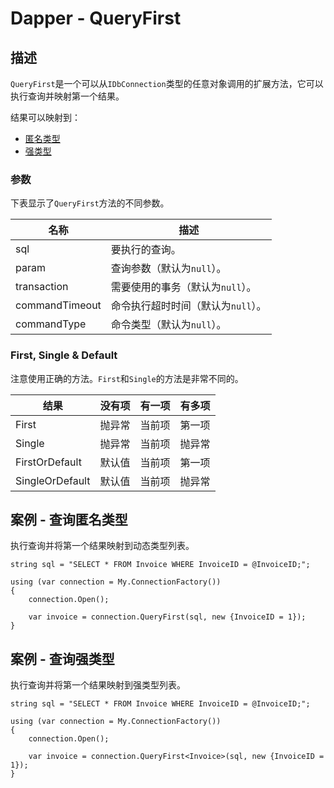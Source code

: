 # Dapper - QueryFirst

## 描述
`QueryFirst`是一个可以从`IDbConnection`类型的任意对象调用的扩展方法，它可以执行查询并映射第一个结果。

结果可以映射到：

* [匿名类型](#anonymous)
* [强类型](#strongly-typed)

### 参数
下表显示了`QueryFirst`方法的不同参数。

名称 | 描述
---|---
sql | 要执行的查询。
param | 查询参数（默认为`null`）。
transaction | 需要使用的事务（默认为`null`）。
commandTimeout | 命令执行超时时间（默认为`null`）。
commandType | 命令类型（默认为`null`）。

### First, Single & Default
注意使用正确的方法。`First`和`Single`的方法是非常不同的。

结果 | 没有项 | 有一项 | 有多项
---|---|---|---
First           | 抛异常     | 当前项 | 第一项
Single          | 抛异常     | 当前项 | 抛异常
FirstOrDefault  | 默认值     | 当前项 | 第一项
SingleOrDefault | 默认值     | 当前项 | 抛异常


<h2 id="anonymous">案例 - 查询匿名类型</h2>

执行查询并将第一个结果映射到动态类型列表。
```
string sql = "SELECT * FROM Invoice WHERE InvoiceID = @InvoiceID;";

using (var connection = My.ConnectionFactory())
{
    connection.Open();

    var invoice = connection.QueryFirst(sql, new {InvoiceID = 1});
}
```

<h2 id="strongly-typed">案例 - 查询强类型</h2>

执行查询并将第一个结果映射到强类型列表。
```
string sql = "SELECT * FROM Invoice WHERE InvoiceID = @InvoiceID;";

using (var connection = My.ConnectionFactory())
{
    connection.Open();

    var invoice = connection.QueryFirst<Invoice>(sql, new {InvoiceID = 1});
}
```